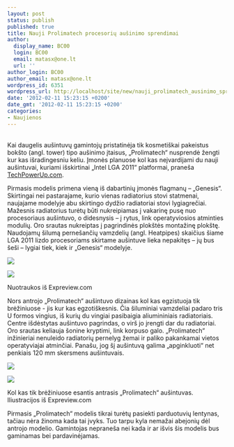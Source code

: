 ```yaml
---
layout: post
status: publish
published: true
title: Nauji Prolimatech procesorių aušinimo sprendimai
author:
  display_name: BC00
  login: BC00
  email: matasx@one.lt
  url: ''
author_login: BC00
author_email: matasx@one.lt
wordpress_id: 6351
wordpress_url: http://localhost/site/new/nauji_prolimatech_ausinimo_sprendimai/
date: '2012-02-11 15:23:15 +0200'
date_gmt: '2012-02-11 15:23:15 +0200'
categories:
- Naujienos
---
```

<p>
<br />Kai daugelis aušintuvų gamintojų pristatinėja tik kosmetiškai pakeistus bokšto (angl. tower) tipo aušinimo įtaisus, „Prolimatech“ nusprendė žengti kur kas išradingesniu keliu. Įmonės planuose kol kas neįvardijami du nauji aušintuvai, kuriami išskirtinai „Intel LGA 2011“ platformai, praneša <a class="ns" href=" http://www.techpowerup.com/160224/Prolimatech-Toys-with-Two-New-LGA2011-CPU-Cooler-Designs.html">TechPowerUp.com</a>.</p>
<p>Pirmasis modelis primena vieną iš dabartinių įmonės flagmanų – „Genesis“. Skirtingai nei pastarajame, kurio vienas radiatorius stovi statmenai, naujajame modelyje abu skirtingo dydžio radiatoriai stovi lygiagrečiai. Mažesnis radiatorius turėtų būti nukreipiamas į vakarinę pusę nuo procesoriaus aušintuvo, o didesnysis – į rytus, link operatyviosios atminties modulių. Oro srautas nukreiptas į pagrindinės plokštės montažinę plokštę. Naudojamų šilumą pernešančių vamzdelių (angl. Heatpipes) skaičius šiame LGA 2011 lizdo procesoriams skirtame aušintuve lieka nepakitęs – jų bus šeši – lygiai tiek, kiek ir „Genesis“ modelyje. </p>
<p><img src="http://technews.lt/upload/71a.jpg" /></p>
<p><img src="http://technews.lt/upload/71b.jpg" /></p>
<p><span class="saltinis">Nuotraukos iš Expreview.com</span></p>
<p>Nors antrojo „Prolimatech“ aušintuvo dizainas kol kas egzistuoja tik brėžiniuose - jis kur kas egzotiškesnis. Čia šiluminiai vamzdeliai padaro tris U formos vingius, iš kurių du vingiai pasibaigia aliumininiais radiatoriais. Centre išdėstytas aušintuvo pagrindas, o virš jo įrengti dar du radiatoriai. Oro srautas keliauja šonine kryptimi, link korpuso galo. „Prolimatech“ inžinieriai nenuleido radiatorių pernelyg žemai ir paliko pakankamai vietos operatyviajai atminčiai. Panašu, jog šį aušintuvą galima „apginkluoti“ net penkiais 120 mm skersmens aušintuvais.</p>
<p><img src="http://technews.lt/upload/71c.jpg" /></p>
<p><img src="http://technews.lt/upload/71d.jpg" /></p>
<p><span class="saltinis">Kol kas tik brėžiniuose esantis antrasis „Prolimatech“ aušintuvas. Iliustracijos iš Expreview.com</span></p>
<p>Pirmasis „Prolimatech“ modelis tikrai turėtų pasiekti parduotuvių lentynas, tačiau nėra žinoma kada tai įvyks. Tuo tarpu kyla nemažai abejonių dėl antrojo modelio. Gamintojas nepraneša nei kada ir ar išvis šis modelis bus gaminamas bei pardavinėjamas.<br /></p>
